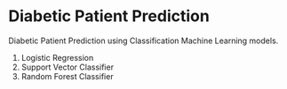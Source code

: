 # Diabetic Patient Prediction

Diabetic Patient Prediction using Classification Machine Learning models.
1. Logistic Regression
2. Support Vector Classifier
3. Random Forest Classifier

